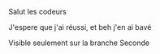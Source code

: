 Salut les codeurs

J'espere que j'ai réussi, et beh j'en ai bavé

Visible seulement sur la branche Seconde

